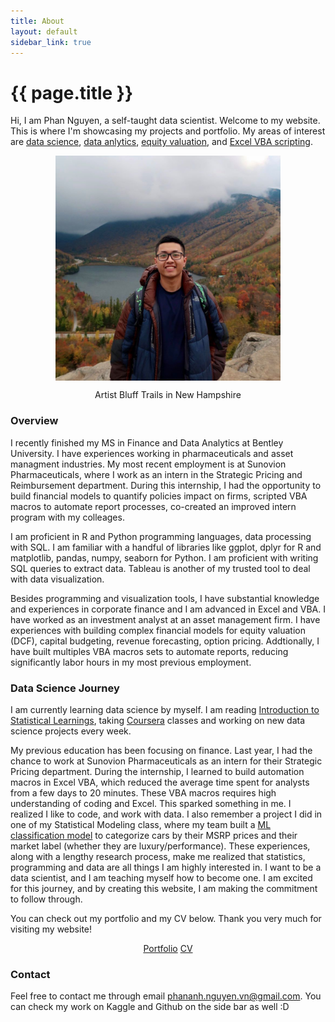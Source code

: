 ```yaml
---
title: About
layout: default
sidebar_link: true
---
```

<h1 class="page-title" >{{ page.title }}</h1>

Hi, I am Phan Nguyen, a self-taught data scientist. Welcome to my website. This is where I'm showcasing my projects and portfolio. My areas of interest are [data science](https://pab-nguyen.github.io/portfolio/#machine-learning), [data anlytics](https://pab-nguyen.github.io/portfolio/#data-analytics), [equity valuation](https://pab-nguyen.github.io/portfolio/#equity-valuation), and [Excel VBA scripting](https://pab-nguyen.github.io/portfolio/#excel-vba). 

<p align="center">
	<img align="center" src="/assets/me.jpg" width="360">
</p>
<figcaption style="text-align:center">
	Artist Bluff Trails in New Hampshire
</figcaption>

### Overview  
I recently finished my MS in Finance and Data Analytics at Bentley University. I have experiences working in pharmaceuticals and asset managment industries. My most recent employment is at Sunovion Pharmaceuticals, where I work as an intern in the Strategic Pricing and Reimbursement department. During this internship, I had the opportunity to build financial models to quantify policies impact on firms, scripted VBA macros to automate report processes, co-created an improved intern program with my colleages. 

I am proficient in R and Python programming languages, data processing with SQL. I am familiar with a handful of libraries like ggplot, dplyr for R and matplotlib, pandas, numpy, seaborn for Python. I am proficient with writing SQL queries to extract data. Tableau is another of my trusted tool to deal with data visualization. 

Besides programming and visualization tools, I have substantial knowledge and experiences in corporate finance and I am advanced in Excel and VBA. I have worked as an investment analyst at an asset management firm. I have experiences with building complex financial models for equity valuation (DCF), capital budgeting, revenue forecasting, option pricing. Addtionally, I have built multiples VBA macros sets to automate reports, reducing significantly labor hours in my most previous employment. 

### Data Science Journey
I am currently learning data science by myself. I am reading [Introduction to Statistical Learnings](https://www.amazon.com/Introduction-Statistical-Learning-Applications-Statistics/dp/1461471370), taking [Coursera](https://www.coursera.org/specializations/jhu-data-science?utm_source=gg&utm_medium=sem&utm_campaign=03-DataScience-JHU-US&utm_content=03-DataScience-JHU-US&campaignid=313639147&adgroupid=99651856256&device=c&keyword=udemy%20data%20science&matchtype=b&network=g&devicemodel=&adpostion=&creativeid=426687804151&hide_mobile_promo&gclid=CjwKCAiAsOmABhAwEiwAEBR0ZuEZVtTe4IEeGiHwzDtI-ahodeNe2vV2HlK4KtQBQJ5apdtqXUta0xoCqfQQAvD_BwE) classes and working on new data science projects every week. 

My previous education has been focusing on finance. Last year, I had the chance to work at Sunovion Pharmaceuticals as an intern for their Strategic Pricing department. During the internship, I learned to build automation macros in Excel VBA, which reduced the average time spent for analysts from a few days to 20 minutes. These VBA macros requires high understanding of coding and Excel. This sparked something in me. I realized I like to code, and work with data. I also remember a project I did in one of my Statistical Modeling class, where my team built a [ML classification model](https://pab-nguyen.github.io/2019/11/28/car-classification.html) to categorize cars by their MSRP prices and their market label (whether they are luxury/performance). These experiences, along with a lengthy research process, make me realized that statistics, programming and data are all things I am highly interested in. I want to be a data scientist, and I am teaching myself how to become one. I am excited for this journey, and by creating this website, I am making the commitment to follow through.  

You can check out my portfolio and my CV below. Thank you very much for visiting my website!

<p align="center">
	<a class="button" name="button" href="/portfolio/">Portfolio</a>
	<a class="button" name="button" href="/CV.html">CV</a>    
</p>

### Contact
Feel free to contact me through email [phananh.nguyen.vn@gmail.com](mailto:phananh.nguyen.vn@gmail.com). You can check my work on Kaggle and Github on the side bar as well :D